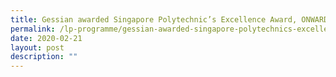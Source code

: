 ```yaml
---
title: Gessian awarded Singapore Polytechnic’s Excellence Award, ONWARD!
permalink: /lp-programme/gessian-awarded-singapore-polytechnics-excellence-award-onward/
date: 2020-02-21
layout: post
description: ""
---
```

